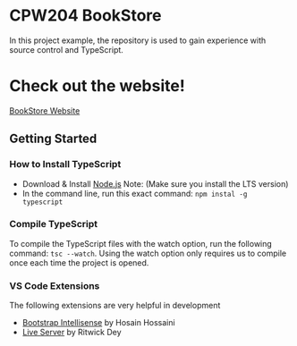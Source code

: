 # CPW204 BookStore
In this project example, the repository is used to gain experience with 
source control and TypeScript.
# Check out the website!
[BookStore Website](https://wesli-s.github.io/CPW204-Bookstore/)


## Getting Started

### How to Install TypeScript
- Download & Install [Node.js](https://nodejs.org/) 
Note: (Make sure you install the LTS version)
- In the command line, run this exact command: `npm instal -g typescript`

### Compile TypeScript
To compile the TypeScript files with the watch option, run the following command:
`tsc --watch`. Using the watch option only requires us to compile once each time the
project is opened.

### VS Code Extensions
The following extensions are very helpful in development
- [Bootstrap Intellisense](https://marketplace.visualstudio.com/items?itemName=hossaini.bootstrap-intellisense) by Hosain Hossaini
- [Live Server](https://marketplace.visualstudio.com/items?itemName=ritwickdey.LiveServer) by Ritwick Dey